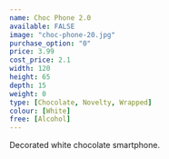 ```yaml
---
name: Choc Phone 2.0
available: FALSE
image: "choc-phone-20.jpg"
purchase_option: "0"
price: 3.99
cost_price: 2.1
width: 120
height: 65
depth: 15
weight: 0
type: [Chocolate, Novelty, Wrapped]
colour: [White]
free: [Alcohol]
---
```

Decorated white chocolate smartphone.